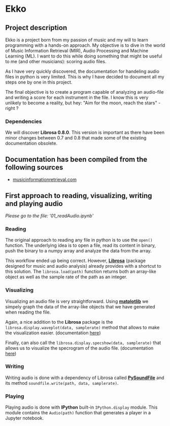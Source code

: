 # Ekko

## Project description
Ekko is a project born from my passion of music and my will to learn programming with a hands-on approach. My objective is to dive in the world of Music Information Retrieval (MIR), Audio Processing and Machine Learning (ML). I want to do this while doing something that might be useful to me (and other musicians): scoring audio files.

As I have very quickly discovered, the documentation for handeling audio files in python is very limited. This is why I have decided to document all my steps one by one in this project.

The final objective is to create a program capable of analyzing an audio-file and writing a score for each instrument in the file. I know this is very unlikely to become a reality, but hey: "Aim for the moon, reach the stars" - right ?

### Dependencies
We will discover **Librosa 0.8.0**. This version is important as there have been minor changes between 0.7 and 0.8 that made some of the existing documentation obsolete.

## Documentation has been compiled from the following sources
- [musicinformationretrieval.com](https://musicinformationretrieval.com/index.html)

## First approach to reading, visualizing, writing and playing audio
*Please go to the file: '01_readAudio.ipynb'*

### Reading
The original approach to reading any file in python is to use the `open()` function. The underlying idea is to open a file, read its content in binary, push the binary to a numpy array and analyze the data from the array.

This workflow ended up being correct. However, **[Librosa](https://librosa.org/doc/0.8.0/index.html)** (package designed for music and audio analysis) already provides with a shortcut to this solution. The `librosa.load(path)` function returns both an array-like object as well as the sample rate of the path as an integer.

### Visualizing
Visualizing an audio file is very straightforward. Using **[matplotlib](https://matplotlib.org/tutorials/index.html)** we simpely graph the data of the array-like objects that we have generated when reading the file.

Again, a nice addition to the **Librosa** package is the `librosa.display.waveplot(data, samplerate)` method that allows to make the visualization easier. (documentation [here](https://librosa.org/doc/0.8.0/generated/librosa.display.waveplot.html))

Finally, can also call the `librosa.display.specshow(data, samplerate)` that allows us to visualize the specrogram of the audio file. (documentation [here](https://librosa.org/doc/0.8.0/generated/librosa.display.specshow.html))

### Writing

Writing audio is done with a dependency of Librosa called **[PySoundFile](https://librosa.org/doc/0.8.0/ioformats.html?highlight=write#write-out-audio-files)** and its method `soundfile.write(path, data, samplerate)`.

### Playing

Playing audio is done with **IPython** built-in `IPython.display` module. This module contains the `Audio(path)` function that generates a player in a Jupyter notebook.



